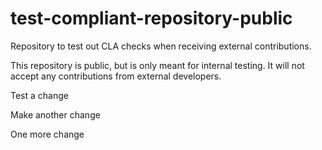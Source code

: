 # test-compliant-repository-public

Repository to test out CLA checks when receiving external contributions.

This repository is public, but is only meant for internal testing. It will not accept any contributions from external developers.

Test a change

Make another change

One more change
